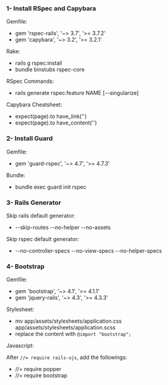 ### 1- Install RSpec and Capybara

Gemfile:
* gem 'rspec-rails', '~> 3.7', '>= 3.7.2'
* gem 'capybara', '~> 3.2', '>= 3.2.1'

Rake:
* rails g rspec:install
* bundle binstubs rspec-core

RSpec Commands:
* rails generate rspec:feature NAME [--singularize]

Capybara Cheatsheet:
* expect(page).to have_link('')
* expect(page).to have_content('')

### 2- Install Guard

Gemfile:
* gem 'guard-rspec', '~> 4.7', '>= 4.7.3'

Bundle:
* bundle exec guard init rspec

### 3- Rails Generator

Skip rails default generator:
* --skip-routes --no-helper --no-assets

Skip rspec default generator:
* --no-controller-specs --no-view-specs --no-helper-specs

### 4- Bootstrap

Gemfile:
* gem 'bootstrap', '~> 4.1', '>= 4.1.1'
* gem 'jquery-rails', '~> 4.3', '>= 4.3.3'

Stylesheet:
* mv app/assets/stylesheets/application.css app/assets/stylesheets/application.scss
* replace the content with ```@import "bootstrap";```

Javascript:

After ```//= require rails-ujs```, add the followings:

* //= require popper
* //= require bootstrap
